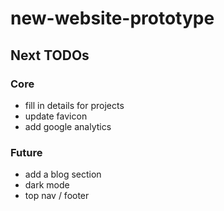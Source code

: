 # new-website-prototype

## Next TODOs

### Core

- fill in details for projects
- update favicon
- add google analytics

### Future

- add a blog section
- dark mode
- top nav / footer
